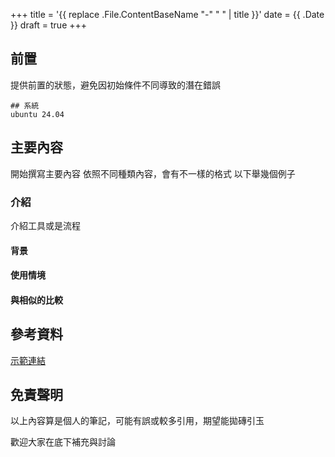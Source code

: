 +++
title = '{{ replace .File.ContentBaseName "-" " " | title }}'
date = {{ .Date }}
draft = true
+++

## 前置

提供前置的狀態，避免因初始條件不同導致的潛在錯誤

```
## 系統
ubuntu 24.04
```

## 主要內容

開始撰寫主要內容
依照不同種類內容，會有不一樣的格式
以下舉幾個例子

### 介紹

介紹工具或是流程

#### 背景

#### 使用情境

#### 與相似的比較

## 參考資料
[示範連結](https://example.com)

## 免責聲明

以上內容算是個人的筆記，可能有誤或較多引用，期望能拋磚引玉

歡迎大家在底下補充與討論